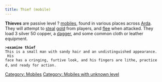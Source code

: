 ```yaml
---
title: Thief (mobile)
---
```


**Thieves** are passive level ? [mobiles](mobile "wikilink"), found in
various places across [Arda](Arda "wikilink"). They will attempt to
[steal](steal "wikilink") [gold](gold "wikilink") from players, and
[flee](flee "wikilink") when attacked. They load 3 silver 50 copper, a
[dagger](dagger "wikilink"), and some common cloth or leather equipment.

`>`**`examine thief`**
`This is a small man with sandy hair and an undistinguished appearance. His`
`face has a cringing, furtive look, and his fingers are lithe, practiced,`
`and ready for action.`

[Category: Mobiles](Category:_Mobiles "wikilink") [Category: Mobiles
with unknown level](Category:_Mobiles_with_unknown_level "wikilink")